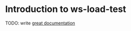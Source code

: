 # Introduction to ws-load-test

TODO: write [great documentation](http://jacobian.org/writing/what-to-write/)
